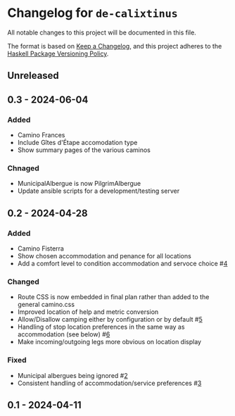 # Changelog for `de-calixtinus`

All notable changes to this project will be documented in this file.

The format is based on [Keep a Changelog](https://keepachangelog.com/en/1.0.0/),
and this project adheres to the
[Haskell Package Versioning Policy](https://pvp.haskell.org/).

## Unreleased

## 0.3 - 2024-06-04

### Added

* Camino Frances
* Include Gîtes d'Étape accomodation type
* Show summary pages of the various caminos

### Chnaged

* MunicipalAlbergue is now PilgrimAlbergue
* Update ansible scripts for a development/testing server

## 0.2 - 2024-04-28

### Added

* Camino Fisterra
* Show chosen accommodation and penance for all locations
* Add a comfort level to condition accommodation and servoce choice #[4](https://github.com/charvolant/de-calixtinus/issues/4)

### Changed

* Route CSS is now embedded in final plan rather than added to the general camino.css
* Improved location of help and metric conversion
* Allow/Disallow camping either by configuration or by default #[5](https://github.com/charvolant/de-calixtinus/issues/5)
* Handling of stop location preferences in the same way as accommodation (see below) #[6](https://github.com/charvolant/de-calixtinus/issues/6)
* Make incoming/outgoing legs more obvious on location display

### Fixed

* Municipal albergues being ignored #[2](https://github.com/charvolant/de-calixtinus/issues/2)
* Consistent handling of accommodation/service preferences #[3](https://github.com/charvolant/de-calixtinus/issues/3)

## 0.1 - 2024-04-11

